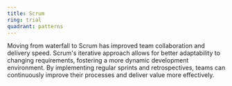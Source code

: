 ```yaml
---
title: Scrum
ring: trial
quadrant: patterns
---
```


Moving from waterfall to Scrum has improved team collaboration and delivery speed. Scrum's iterative approach allows for better adaptability to changing requirements, fostering a more dynamic development environment. By implementing regular sprints and retrospectives, teams can continuously improve their processes and deliver value more effectively.